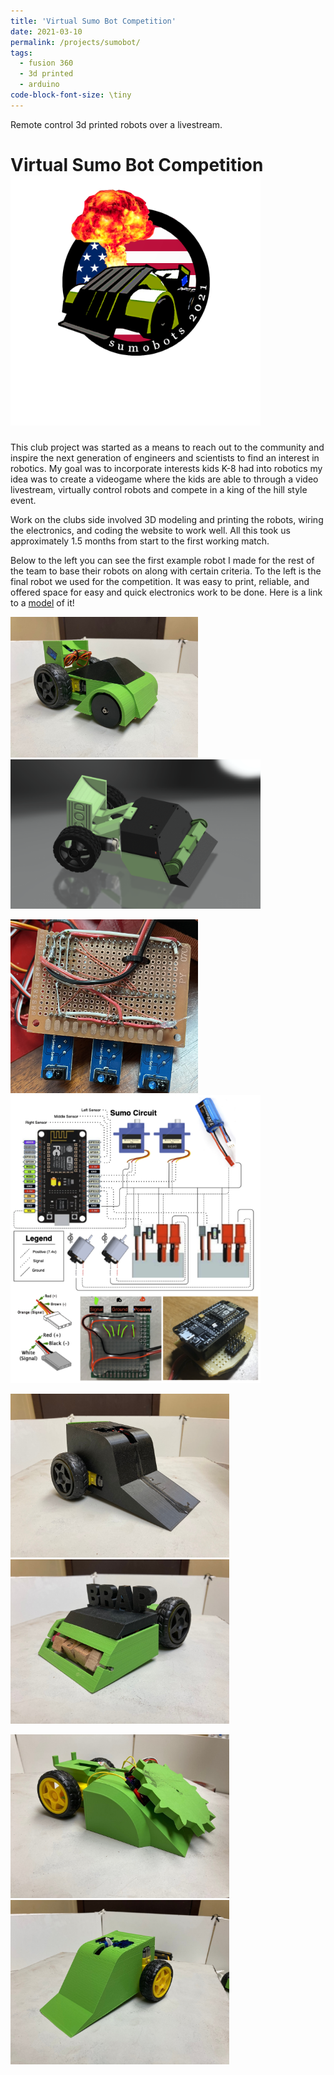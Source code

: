 ```yaml
---
title: 'Virtual Sumo Bot Competition'
date: 2021-03-10
permalink: /projects/sumobot/
tags:
  - fusion 360
  - 3d printed
  - arduino
code-block-font-size: \tiny
---
```

Remote control 3d printed robots over a livestream.

Virtual Sumo Bot Competition <br/><img src='/images/sumobotlogo.png' style='width:400px;'>
======

This club project was started as a means to reach out to the community and inspire the next generation of engineers and scientists to find an interest in robotics. My goal was to incorporate interests kids K-8 had into robotics my idea was to create a videogame where the kids are able to through a video livestream, virtually control robots and compete in a king of the hill style event. 

Work on the clubs side involved 3D modeling and printing the robots, wiring the electronics, and coding the website to work well. All this took us approximately 1.5 months from start to the first working match.

Below to the left you can see the first example robot I made for the rest of the team to base their robots on along with certain criteria. To the left is the final robot we used for the competition. It was easy to print, reliable, and offered space for easy and quick electronics work to be done. Here is a link to a [model](https://a360.co/3x9uB2V) of it!
<p float="left">
  <img src="/images/sumobot1.jpeg" width="300" />
  <img src="/images/sumobotfinal1.png" width="400" /> 
</p>

<p float="left">
  <img src="/images/sumobotcircuit1.png" width="300" />
  <img src="/images/sumocircuit.png" width="400" /> 
</p>

<p float="left">
  <img src="/images/sumobot2.jpeg" width="350" />
  <img src="/images/sumobot3.jpeg" width="350" /> 
</p>

<p float="left">
  <img src="/images/sumobot4.jpeg" width="350" />
  <img src="/images/sumobot5.jpeg" width="350" /> 
</p>
